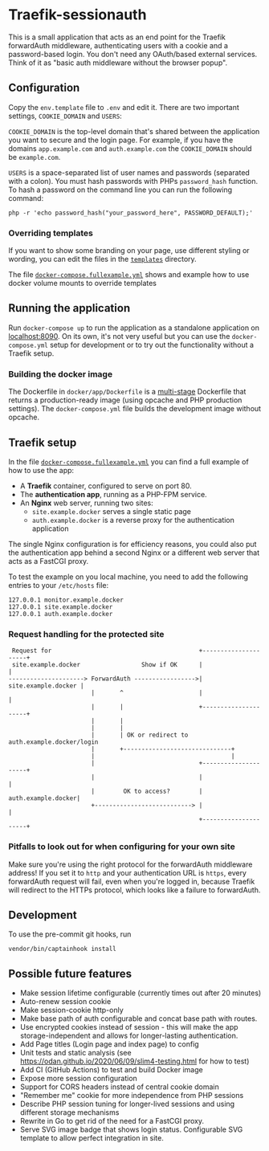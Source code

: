 # Traefik-sessionauth

This is a small application that acts as an end point for the Traefik
forwardAuth middleware, authenticating users with a cookie and a
password-based login. You don't need any OAuth/based external services.
Think of it as "basic auth middleware without the browser popup".

## Configuration

Copy the `env.template` file to `.env` and edit it. There are two
important settings, `COOKIE_DOMAIN` and `USERS`:

`COOKIE_DOMAIN` is the top-level domain that's shared between the
application you want to secure and the login page. For example, if you
have the domains `app.example.com` and `auth.example.com` the
`COOKIE_DOMAIN` should be `example.com`.

`USERS` is a space-separated list of user names and passwords (separated
with a colon). You must hash passwords with PHPs `password_hash`
function. To hash a password on the command line you can run the following
command:

    php -r 'echo password_hash("your_password_here", PASSWORD_DEFAULT);'

### Overriding templates

If you want to show some branding on your page, use different styling or
wording, you can edit the files in the [`templates`](templates/)
directory.

The file [`docker-compose.fullexample.yml`](docker-compose.fullexample.yml)
shows and example how to use docker volume mounts to override templates

## Running the application

Run `docker-compose up` to run the application as a standalone application
on [localhost:8090](http://localhost:8090/). On its own, it's not very
useful but you can use the `docker-compose.yml` setup for development or
to try out the functionality without a Traefik setup.

### Building the docker image
The Dockerfile in `docker/app/Dockerfile` is a 
[multi-stage](https://docs.docker.com/develop/develop-images/multistage-build/)
Dockerfile that returns a production-ready image (using opcache and PHP
production settings). The `docker-compose.yml` file builds the development
image without opcache.

## Traefik setup

In the file [`docker-compose.fullexample.yml`](docker-compose.fullexample.yml)
you can find a full example of how to use the app:

* A **Traefik** container, configured to serve on port 80.
* The **authentication app**, running as a PHP-FPM service.
* An **Nginx** web server, running two sites:
  * `site.example.docker` serves a single static page
  * `auth.example.docker` is a reverse proxy for the authentication
      application

The single Nginx configuration is for efficiency reasons, you could also
put the authentication app behind a second Nginx or a different web server
that acts as a FastCGI proxy.

To test the example on you local machine, you need to add the following
entries to your `/etc/hosts` file:

    127.0.0.1 monitor.example.docker
    127.0.0.1 site.example.docker
    127.0.0.1 auth.example.docker

### Request handling for the protected site
```
 Request for                                         +---------------------+
 site.example.docker                 Show if OK      |                     |
---------------------> ForwardAuth ----------------->| site.example.docker |
                       |       ^                     |                     |
                       |       |                     +---------------------+
                       |       |
                       |       |
                       |       | OK or redirect to auth.example.docker/login
                       |       +------------------------------+
                       |                                      |
                       |                             +---------------------+
                       |                             |                     |
                       |        OK to access?        | auth.example.docker|
                       +---------------------------> |                     |
                                                     +---------------------+
```

### Pitfalls to look out for when configuring for your own site

Make sure you're using the right protocol for the forwardAuth middleware
address! If you set it to `http` and your authentication URL is `https`,
every forwardAuth request will fail, even when you're logged in, because
Traefik will redirect to the HTTPs protocol, which looks like a failure to
forwardAuth.

## Development

To use the pre-commit git hooks, run

    vendor/bin/captainhook install

## Possible future features
* Make session lifetime configurable (currently times out after 20 minutes)
* Auto-renew session cookie
* Make session-cookie http-only
* Make base path of auth configurable and concat base path with routes.
* Use encrypted cookies instead of session - this will make the app
	storage-independent and allows for longer-lasting authentication.
* Add Page titles (Login page and index page) to config
* Unit tests and static analysis (see
    https://odan.github.io/2020/06/09/slim4-testing.html for how to test)
* Add CI (GitHub Actions) to test and build Docker image
* Expose more session configuration
* Support for CORS headers instead of central cookie domain
* "Remember me" cookie for more independence from PHP sessions
* Describe PHP session tuning for longer-lived sessions and using
    different storage mechanisms
* Rewrite in Go to get rid of the need for a FastCGI proxy.
* Serve SVG image badge that shows login status. Configurable SVG template
	to allow perfect integration in site.
